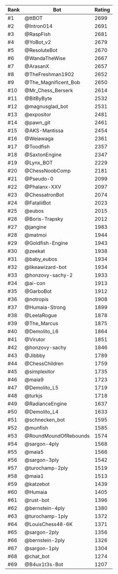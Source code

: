 Rank|Bot|Rating
---|---|---
#1|@ttBOT|2699
#2|@Intron014|2691
#3|@RaspFish|2681
#4|@YoBot_v2|2679
#5|@ResoluteBot|2670
#6|@WandaTheWise|2667
#7|@ArasanX|2657
#8|@TheFreshman1902|2652
#9|@The_Magnificent_Bob|2650
#10|@Mr_Chess_Berserk|2614
#11|@BitByByte|2532
#12|@magnusglad_bot|2531
#13|@expositor|2481
#14|@pawn_git|2461
#15|@AKS-Mantissa|2454
#16|@Weiawaga|2361
#17|@Toodfish|2357
#18|@SaxtonEngine|2347
#19|@Lynx_BOT|2229
#20|@ChessNoobComp|2181
#21|@Pseudo-0|2099
#22|@Phalanx-XXV|2097
#23|@ChessatronBot|2074
#24|@FataliiBot|2023
#25|@eubos|2015
#26|@Boris-Trapsky|2012
#27|@jangine|1983
#28|@matmoi|1944
#29|@Goldfish-Engine|1943
#30|@zeekat|1938
#31|@baby_eubos|1934
#32|@likeawizard-bot|1934
#33|@honzovy-sachy-2|1933
#34|@ai-con|1913
#35|@GarboBot|1912
#36|@notropis|1908
#37|@Humaia-Strong|1899
#38|@LeelaRogue|1878
#39|@The_Marcus|1875
#40|@Demolito_L6|1864
#41|@Virutor|1851
#42|@honzovy-sachy|1846
#43|@Jibbby|1789
#44|@ChessChildren|1759
#45|@simplexitor|1735
#46|@maia9|1723
#47|@Demolito_L5|1719
#48|@turkjs|1718
#49|@RadianceEngine|1637
#50|@Demolito_L4|1633
#51|@schnecken_bot|1595
#52|@munfish|1585
#53|@RoundMoundOfRebounds|1574
#54|@sargon-4ply|1568
#55|@maia5|1566
#56|@sargon-3ply|1542
#57|@turochamp-2ply|1519
#58|@maia1|1513
#59|@katzebot|1439
#60|@Humaia|1405
#61|@rust-bot|1396
#62|@bernstein-4ply|1380
#63|@turochamp-1ply|1372
#64|@LouisChess48-6K|1371
#65|@sargon-2ply|1356
#66|@bernstein-2ply|1326
#67|@sargon-1ply|1304
#68|@chat_bot|1274
#69|@B4ux1t3s-Bot|1207
